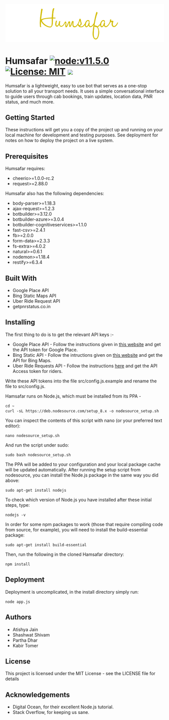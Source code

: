 
![](logo.png)

# Humsafar [![node:v11.5.0](https://img.shields.io/badge/node-v11.5.0-brightgreen.svg)](http://nodejs.org/download/) [![License: MIT](https://img.shields.io/badge/License-MIT-yellow.svg)](https://opensource.org/licenses/MIT) ![](https://img.shields.io/badge/version-0.0.2-lightgrey.svg)

Humsafar is a lightweight, easy to use bot that serves as a one-stop solution to all your transport needs. It uses a simple conversational interface to guide users through cab bookings, train updates, location data, PNR status, and much more.

## Getting Started

These instructions will get you a copy of the project up and running on your local machine for development and testing purposes. See deployment for notes on how to deploy the project on a live system.

## Prerequisites

Humsafar requires:

- cheerio>=1.0.0-rc.2
- request>=2.88.0

Humsafar also has the following dependencies:

- body-parser>=1.18.3
- ajax-request>=1.2.3
- botbuilder>=3.12.0
- botbuilder-azure>=3.0.4
- botbuilder-cognitiveservices>=1.1.0
- fast-csv>=2.4.1
- fb>=2.0.0
- form-data>=2.3.3
- fs-extra>=4.0.2
- natural>=0.6.1
- nodemon>=1.18.4
- restify>=6.3.4

## Built With

- Google Place API
- Bing Static Maps API
- Uber Ride Request API
- getpnrstatus.co.in

## Installing

The first thing to do is to get the relevant API keys :-

- Google Place API - Follow the instructions given in [this website](https://developers.google.com/places/web-service/intro) and get the API token for Google Place.
- Bing Static API - Follow the intructions given on [this website](https://docs.microsoft.com/en-us/bingmaps/rest-services/imagery/get-a-static-map) and get the API for Bing Maps.
- Uber Ride Requests API - Follow the instructions [here](https://developer.uber.com/docs/riders/ride-requests/tutorials/api/introduction) and get the API Access token for riders.

Write these API tokens into the file src/config.js.example and rename the file to src/config.js.

Hamsafar runs on Node.js, which must be installed from its PPA -

    cd ~
    curl -sL https://deb.nodesource.com/setup_8.x -o nodesource_setup.sh

You can inspect the contents of this script with nano (or your preferred text editor):

    nano nodesource_setup.sh

And run the script under sudo:

    sudo bash nodesource_setup.sh

The PPA will be added to your configuration and your local package cache will be updated automatically. After running the setup script from nodesource, you can install the Node.js package in the same way you did above:

    sudo apt-get install nodejs

To check which version of Node.js you have installed after these initial steps, type:

    nodejs -v

In order for some npm packages to work (those that require compiling code from source, for example), you will need to install the build-essential package:

    sudo apt-get install build-essential

Then, run the following in the cloned Hamsafar directory:

    npm install

## Deployment

Deployment is uncomplicated, in the install directory simply run:

    node app.js

## Authors

- Atishya Jain
- Shashwat Shivam
- Partha Dhar
- Kabir Tomer

## License

This project is licensed under the MIT License - see the LICENSE file for details

## Acknowledgements

- Digital Ocean, for their excellent Node.js tutorial.
- Stack Overflow, for keeping us sane.
